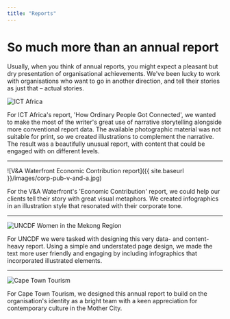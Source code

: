 ```yaml
---
title: "Reports"
---
```


# So much more than an annual&nbsp;report

Usually, when you think of annual reports, you might expect a pleasant but dry presentation of organisational achievements. We've been lucky to work with organisations who want to go in another direction, and tell their stories as just that – actual stories.

![ICT Africa]({{site.baseurl}}/images/corp-pub-itc-africa.jpg)

For ICT Africa's report, 'How Ordinary People Got Connected', we wanted to make the most of the writer's great use of narrative storytelling alongside more conventional report data. The available photographic material was not suitable for print, so we created illustrations to complement the narrative. The result was a beautifully unusual report, with content that could be engaged with on different levels.

---

![V&A Waterfront Economic Contribution report]({{ site.baseurl }}/images/corp-pub-v-and-a.jpg)

For the V&A Waterfront's 'Economic Contribution' report, we could help our clients tell their story with great visual metaphors. We created infographics in an illustration style that resonated with their corporate tone.

---

![UNCDF Women in the Mekong Region]({{site.baseurl}}/images/corp-pub-asean.jpg)

For UNCDF we were tasked with designing this very data- and content-heavy report. Using a simple and understated page design, we made the text more user friendly and engaging by including infographics that incorporated illustrated elements.

---

![Cape Town Tourism]({{site.baseurl}}/images/cape-town-tourism-report.jpg)

For Cape Town Tourism, we designed this annual report to build on the organisation's identity as a bright team with a keen appreciation for contemporary culture in the Mother City.



